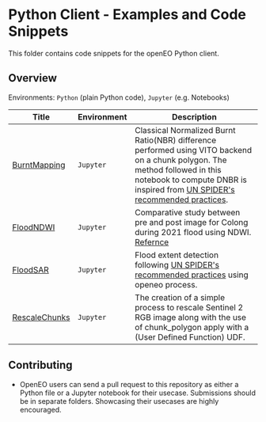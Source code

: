 # Python Client - Examples and Code Snippets

This folder contains code snippets for the openEO Python client.

## Overview

Environments: `Python` (plain Python code), `Jupyter` (e.g. Notebooks)


| Title | Environment | Description |
| ----- | ----------- | ----------- |
| [BurntMapping](./BurntMapping/)   | `Jupyter`    | Classical Normalized Burnt Ratio(NBR) difference performed using VITO backend on a chunk polygon. The method followed in this notebook to compute DNBR is inspired from [UN SPIDER's recommended practices](https://www.un-spider.org/advisory-support/recommended-practices/recommended-practice-google-earth-engine-flood-mapping). |
| [FloodNDWI](./FloodNDWI/)   | `Jupyter`    | Comparative study between pre and post image for Colong during 2021 flood using NDWI. [Refernce](https://labo.obs-mip.fr/multitemp/the-ndwi-applied-to-the-recent-flooding-in-the-central-us/) |
| [FloodSAR](./FloodSAR/)   | `Jupyter`    | Flood extent detection following [UN SPIDER's recommended practices](https://www.un-spider.org/advisory-support/recommended-practices/recommended-practice-google-earth-engine-flood-mapping) using openeo process.|
| [RescaleChunks](./RescaleChunks/)   | `Jupyter`    | The creation of a simple process to rescale Sentinel 2 RGB image along with the use of chunk_polygon apply with a (User Defined Function) UDF. |



## Contributing

* OpenEO users can send a pull request to this repository as either a Python file or a Jupyter notebook for their usecase. Submissions should be in separate folders. Showcasing their usecases are highly encouraged.